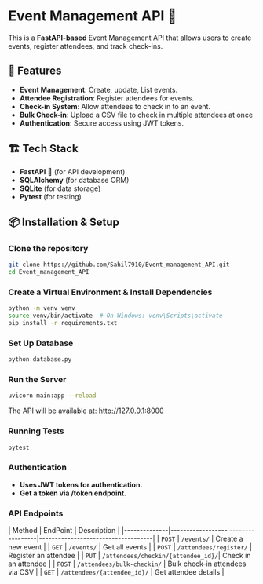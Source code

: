 # Event Management API 🎉

This is a **FastAPI-based** Event Management API that allows users to create events, register attendees, and track check-ins.

## 🚀 Features
- **Event Management**: Create, update, List events.
- **Attendee Registration**: Register attendees for events.
- **Check-in System**: Allow attendees to check in to an event.
- **Bulk Check-in**: Upload a CSV file to check in multiple attendees at once
- **Authentication**: Secure access using JWT tokens.

## 🏗️ Tech Stack
- **FastAPI** 🚀 (for API development)
- **SQLAlchemy** (for database ORM)
- **SQLite** (for data storage)
- **Pytest** (for testing)


## 📦 Installation & Setup

###  Clone the repository
```sh
git clone https://github.com/Sahil7910/Event_management_API.git
cd Event_management_API
```

### Create a Virtual Environment & Install Dependencies
```sh
python -m venv venv
source venv/bin/activate  # On Windows: venv\Scripts\activate
pip install -r requirements.txt

```

###  Set Up Database
```sh
python database.py
```

###  Run the Server
```sh
uvicorn main:app --reload
```
The API will be available at: http://127.0.0.1:8000

### Running Tests
```sh
pytest
```

### Authentication
- **Uses JWT tokens for authentication.**
- **Get a token via /token endpoint.**

### API Endpoints
| Method       | EndPoint                           | Description                        |
|--------------|------------------ -----------------|------------------------------------|
| `POST`       | `/events/`                         | Create a new event                 |
|  `GET`       | `/events/`                         | Get all events                     |
|  `POST`      | `/attendees/register/`             | Register an attendee               |
|  `PUT`       | `/attendees/checkin/{attendee_id}/`| Check in an attendee               |
|  `POST`      | `/attendees/bulk-checkin/`         | 	Bulk check-in attendees via CSV   |
|  `GET`       | `/attendees/{attendee_id}/`        | Get attendee details               |




 

